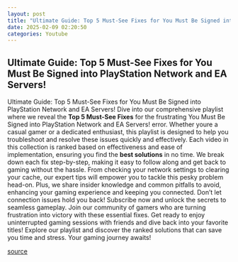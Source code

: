 ```yaml
---
layout: post
title: "Ultimate Guide: Top 5 Must-See Fixes for You Must Be Signed into PlayStation Network and EA Servers!"
date: 2025-02-09 02:20:50
categories: Youtube
---
```


## Ultimate Guide: Top 5 Must-See Fixes for You Must Be Signed into PlayStation Network and EA Servers!

Ultimate Guide: Top 5 Must-See Fixes for You Must Be Signed into PlayStation Network and EA Servers!
Dive into our comprehensive playlist where we reveal the **Top 5 Must-See Fixes** for the frustrating You Must Be Signed into PlayStation Network and EA Servers! error. Whether youre a casual gamer or a dedicated enthusiast, this playlist is designed to help you troubleshoot and resolve these issues quickly and effectively.
Each video in this collection is ranked based on effectiveness and ease of implementation, ensuring you find the **best solutions** in no time. We break down each fix step-by-step, making it easy to follow along and get back to gaming without the hassle. 
From checking your network settings to clearing your cache, our expert tips will empower you to tackle this pesky problem head-on. Plus, we share insider knowledge and common pitfalls to avoid, enhancing your gaming experience and keeping you connected.
Don’t let connection issues hold you back! Subscribe now and unlock the secrets to seamless gameplay. Join our community of gamers who are turning frustration into victory with these essential fixes. Get ready to enjoy uninterrupted gaming sessions with friends and dive back into your favorite titles!
Explore our playlist and discover the ranked solutions that can save you time and stress. Your gaming journey awaits!

[source](https://www.youtube.com/playlist?list=PLKE2N6tdCjXc6GVVJpoYSpot7WmSJBcPC)